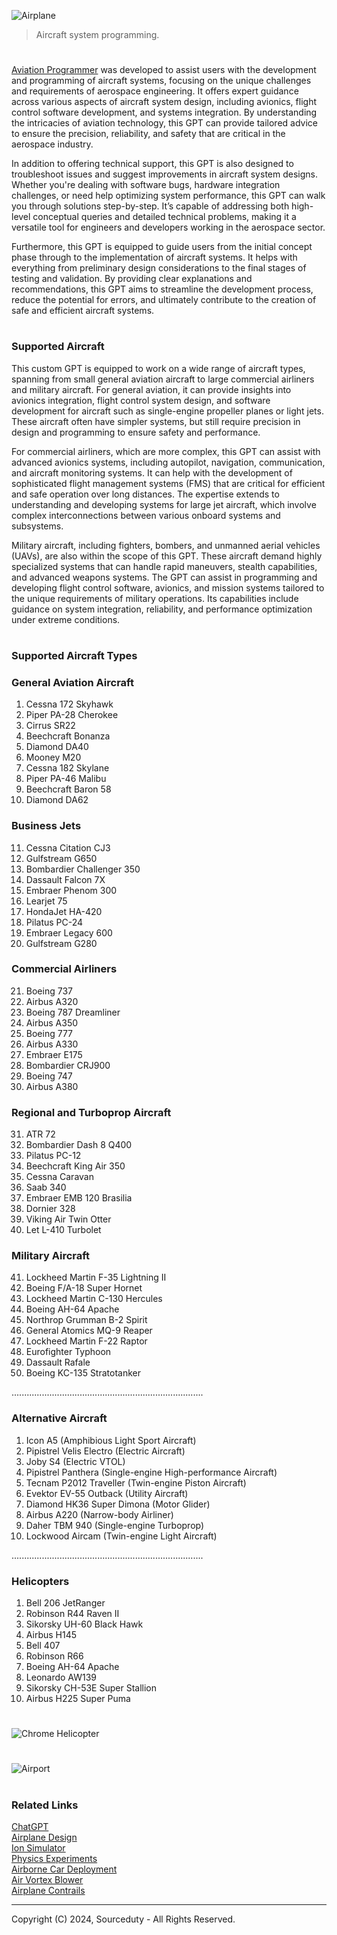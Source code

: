![Airplane](https://github.com/user-attachments/assets/d07add74-6c81-4083-b7e2-a26a77743dde)

> Aircraft system programming.

#

[Aviation Programmer](https://chatgpt.com/g/g-Ittb4saQw-aviation-programmer) was developed to assist users with the development and programming of aircraft systems, focusing on the unique challenges and requirements of aerospace engineering. It offers expert guidance across various aspects of aircraft system design, including avionics, flight control software development, and systems integration. By understanding the intricacies of aviation technology, this GPT can provide tailored advice to ensure the precision, reliability, and safety that are critical in the aerospace industry.

In addition to offering technical support, this GPT is also designed to troubleshoot issues and suggest improvements in aircraft system designs. Whether you're dealing with software bugs, hardware integration challenges, or need help optimizing system performance, this GPT can walk you through solutions step-by-step. It’s capable of addressing both high-level conceptual queries and detailed technical problems, making it a versatile tool for engineers and developers working in the aerospace sector.

Furthermore, this GPT is equipped to guide users from the initial concept phase through to the implementation of aircraft systems. It helps with everything from preliminary design considerations to the final stages of testing and validation. By providing clear explanations and recommendations, this GPT aims to streamline the development process, reduce the potential for errors, and ultimately contribute to the creation of safe and efficient aircraft systems.

#
### Supported Aircraft 

This custom GPT is equipped to work on a wide range of aircraft types, spanning from small general aviation aircraft to large commercial airliners and military aircraft. For general aviation, it can provide insights into avionics integration, flight control system design, and software development for aircraft such as single-engine propeller planes or light jets. These aircraft often have simpler systems, but still require precision in design and programming to ensure safety and performance.

For commercial airliners, which are more complex, this GPT can assist with advanced avionics systems, including autopilot, navigation, communication, and aircraft monitoring systems. It can help with the development of sophisticated flight management systems (FMS) that are critical for efficient and safe operation over long distances. The expertise extends to understanding and developing systems for large jet aircraft, which involve complex interconnections between various onboard systems and subsystems.

Military aircraft, including fighters, bombers, and unmanned aerial vehicles (UAVs), are also within the scope of this GPT. These aircraft demand highly specialized systems that can handle rapid maneuvers, stealth capabilities, and advanced weapons systems. The GPT can assist in programming and developing flight control software, avionics, and mission systems tailored to the unique requirements of military operations. Its capabilities include guidance on system integration, reliability, and performance optimization under extreme conditions.

#
### Supported Aircraft Types

### General Aviation Aircraft
1. Cessna 172 Skyhawk
2. Piper PA-28 Cherokee
3. Cirrus SR22
4. Beechcraft Bonanza
5. Diamond DA40
6. Mooney M20
7. Cessna 182 Skylane
8. Piper PA-46 Malibu
9. Beechcraft Baron 58
10. Diamond DA62

### Business Jets
11. Cessna Citation CJ3
12. Gulfstream G650
13. Bombardier Challenger 350
14. Dassault Falcon 7X
15. Embraer Phenom 300
16. Learjet 75
17. HondaJet HA-420
18. Pilatus PC-24
19. Embraer Legacy 600
20. Gulfstream G280

### Commercial Airliners
21. Boeing 737
22. Airbus A320
23. Boeing 787 Dreamliner
24. Airbus A350
25. Boeing 777
26. Airbus A330
27. Embraer E175
28. Bombardier CRJ900
29. Boeing 747
30. Airbus A380

### Regional and Turboprop Aircraft
31. ATR 72
32. Bombardier Dash 8 Q400
33. Pilatus PC-12
34. Beechcraft King Air 350
35. Cessna Caravan
36. Saab 340
37. Embraer EMB 120 Brasilia
38. Dornier 328
39. Viking Air Twin Otter
40. Let L-410 Turbolet

### Military Aircraft
41. Lockheed Martin F-35 Lightning II
42. Boeing F/A-18 Super Hornet
43. Lockheed Martin C-130 Hercules
44. Boeing AH-64 Apache
45. Northrop Grumman B-2 Spirit
46. General Atomics MQ-9 Reaper
47. Lockheed Martin F-22 Raptor
48. Eurofighter Typhoon
49. Dassault Rafale
50. Boeing KC-135 Stratotanker

............................................................................

### Alternative Aircraft
1. Icon A5 (Amphibious Light Sport Aircraft)
2. Pipistrel Velis Electro (Electric Aircraft)
3. Joby S4 (Electric VTOL)
4. Pipistrel Panthera (Single-engine High-performance Aircraft)
5. Tecnam P2012 Traveller (Twin-engine Piston Aircraft)
6. Evektor EV-55 Outback (Utility Aircraft)
7. Diamond HK36 Super Dimona (Motor Glider)
8. Airbus A220 (Narrow-body Airliner)
9. Daher TBM 940 (Single-engine Turboprop)
10. Lockwood Aircam (Twin-engine Light Aircraft)

............................................................................

### Helicopters
1. Bell 206 JetRanger
2. Robinson R44 Raven II
3. Sikorsky UH-60 Black Hawk
4. Airbus H145
5. Bell 407
6. Robinson R66
7. Boeing AH-64 Apache
8. Leonardo AW139
9. Sikorsky CH-53E Super Stallion
10. Airbus H225 Super Puma

#

![Chrome Helicopter](https://github.com/user-attachments/assets/020ad72f-23f9-44ac-ba5d-c159b771dc04)

#

![Airport](https://github.com/user-attachments/assets/d44a1ff1-f4e8-4480-bab6-2c65120f63a9)

#
### Related Links

[ChatGPT](https://github.com/sourceduty/ChatGPT)
<br>
[Airplane Design](https://github.com/sourceduty/Airplane_Design)
<br>
[Ion Simulator](https://github.com/sourceduty/Ion_Simulator)
<br>
[Physics Experiments](https://github.com/sourceduty/Physics_Experiments)
<br>
[Airborne Car Deployment](https://github.com/sourceduty/Airborne_Car_Deployment)
<br>
[Air Vortex Blower](https://github.com/sourceduty/Air_Vortex_Blower)
<br>
[Airplane Contrails](https://github.com/sourceduty/Airplane_Contrails)

***
Copyright (C) 2024, Sourceduty - All Rights Reserved.
